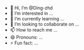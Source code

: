 - 👋 Hi, I’m @Ding-zhd
- 👀 I’m interested in ...
- 🌱 I’m currently learning ...
- 💞️ I’m looking to collaborate on ...
- 📫 How to reach me ...
- 😄 Pronouns: ...
- ⚡ Fun fact: ...

<!---
Ding-zhd/Ding-zhd is a ✨ special ✨ repository because its `README.md` (this file) appears on your GitHub profile.
You can click the Preview link to take a look at your changes.
--->
